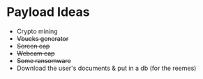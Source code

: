 # Payload Ideas

* Crypto mining
* ~~Vbucks generator~~
* ~~Screen cap~~
* ~~Webcam cap~~
* ~~Some ransomware~~
* Download the user's documents & put in a db (for the reemes)
